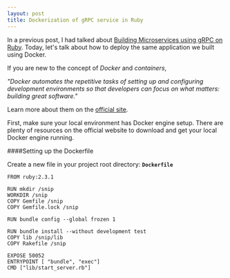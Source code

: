 ```yaml
---
layout: post
title: Dockerization of gRPC service in Ruby
---
```


In a previous post, I had talked about [Building Microservices using gRPC on Ruby](https://shiladitya-bits.github.io/Building-Microservices-from-scratch-using-gRPC-on-Ruby/). Today, let's talk about how to deploy the same application we built using Docker.
 
If you are new to the concept of *Docker* and *containers*,  

*"Docker automates the repetitive tasks of setting up and configuring development environments so that developers can focus on what matters: building great software."*

Learn more about them on the [official site](https://www.docker.com/what-container).

First, make sure your local environment has Docker engine setup. There are plenty of resources on the official website to download and get your local Docker engine running.

####Setting up the Dockerfile

Create a new file in your project root directory: **`Dockerfile`**

```docker
FROM ruby:2.3.1

RUN mkdir /snip
WORKDIR /snip
COPY Gemfile /snip
COPY Gemfile.lock /snip

RUN bundle config --global frozen 1

RUN bundle install --without development test
COPY lib /snip/lib
COPY Rakefile /snip

EXPOSE 50052
ENTRYPOINT [ "bundle", "exec"]
CMD ["lib/start_server.rb"]
```







